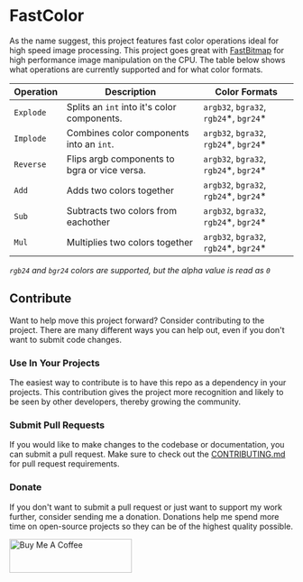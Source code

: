 # FastColor
As the name suggest, this project features fast color operations ideal for high speed image processing. This project goes great with [FastBitmap](http://github.com/hazdryx/FastBitmap) for high performance image manipulation on the CPU. The table below shows what operations are currently supported and for what color formats.

| Operation | Description                                  | Color Formats                            |
| --------- | -------------------------------------------- | ---------------------------------------- |
| `Explode` | Splits an `int` into it's color components.  | `argb32`, `bgra32`, `rgb24`\*, `bgr24`\* |
| `Implode` | Combines color components into an `int`.     | `argb32`, `bgra32`, `rgb24`\*, `bgr24`\* |
| `Reverse` | Flips argb components to bgra or vice versa. | `argb32`, `bgra32`, `rgb24`\*, `bgr24`\* |
| `Add`     | Adds two colors together                     | `argb32`, `bgra32`, `rgb24`\*, `bgr24`\* |
| `Sub`     | Subtracts two colors from eachother          | `argb32`, `bgra32`, `rgb24`\*, `bgr24`\* |
| `Mul`     | Multiplies two colors together               | `argb32`, `bgra32`, `rgb24`\*, `bgr24`\* |

*`rgb24` and `bgr24` colors are supported, but the alpha value is read as `0`*

## Contribute
Want to help move this project forward? Consider contributing to the project. There are many different ways you can help out, even if you don't want to submit code changes.

### Use In Your Projects
The easiest way to contribute is to have this repo as a dependency in your projects. This contribution gives the project more recognition and likely to be seen by other developers, thereby growing the community.

### Submit Pull Requests
If you would like to make changes to the codebase or documentation, you can submit a pull request. Make sure to check out the [CONTRIBUTING.md](./CONTRIBUTING.md) for pull request requirements.

### Donate
If you don't want to submit a pull request or just want to support my work further, consider sending me a donation. Donations help me spend more time on open-source projects so they can be of the highest quality possible.

<a href="https://www.buymeacoffee.com/hazdryx" target="_blank"><img src="https://cdn.buymeacoffee.com/buttons/v2/default-violet.png" alt="Buy Me A Coffee" style="height: 60px !important;width: 217px !important;" ></a>